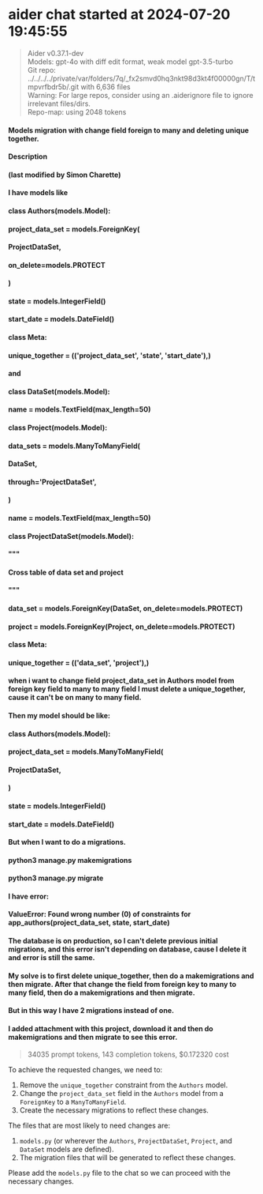 
# aider chat started at 2024-07-20 19:45:55

> Aider v0.37.1-dev  
> Models: gpt-4o with diff edit format, weak model gpt-3.5-turbo  
> Git repo: ../../../../private/var/folders/7q/_fx2smvd0hq3nkt98d3kt4f00000gn/T/tmpvrfbdr5b/.git with 6,636 files  
> Warning: For large repos, consider using an .aiderignore file to ignore irrelevant files/dirs.  
> Repo-map: using 2048 tokens  

#### Models migration with change field foreign to many and deleting unique together.  
#### Description  
#### 	   
#### 		(last modified by Simon Charette)  
#### 	   
#### I have models like  
#### class Authors(models.Model):  
#### 	project_data_set = models.ForeignKey(  
#### 		ProjectDataSet,  
#### 		on_delete=models.PROTECT  
#### 	)  
#### 	state = models.IntegerField()  
#### 	start_date = models.DateField()  
#### 	class Meta:  
#### 		 unique_together = (('project_data_set', 'state', 'start_date'),)  
#### and  
#### class DataSet(models.Model):  
#### 	name = models.TextField(max_length=50)  
#### class Project(models.Model):  
#### 	data_sets = models.ManyToManyField(  
#### 		DataSet,  
#### 		through='ProjectDataSet',  
#### 	)  
#### 	name = models.TextField(max_length=50)  
#### class ProjectDataSet(models.Model):  
#### 	"""  
#### 	Cross table of data set and project  
#### 	"""  
#### 	data_set = models.ForeignKey(DataSet, on_delete=models.PROTECT)  
#### 	project = models.ForeignKey(Project, on_delete=models.PROTECT)  
#### 	class Meta:  
#### 		unique_together = (('data_set', 'project'),)  
#### when i want to change field project_data_set in Authors model from foreign key field to many to many field I must delete a unique_together, cause it can't be on many to many field.  
#### Then my model should be like:  
#### class Authors(models.Model):  
#### 	project_data_set = models.ManyToManyField(  
#### 		ProjectDataSet,  
#### 	)  
#### 	state = models.IntegerField()  
#### 	start_date = models.DateField()  
#### But when I want to do a migrations.  
#### python3 manage.py makemigrations  
#### python3 manage.py migrate  
#### I have error:  
#### ValueError: Found wrong number (0) of constraints for app_authors(project_data_set, state, start_date)  
#### The database is on production, so I can't delete previous initial migrations, and this error isn't depending on database, cause I delete it and error is still the same.  
#### My solve is to first delete unique_together, then do a makemigrations and then migrate. After that change the field from foreign key to many to many field, then do a makemigrations and then migrate.  
#### But in this way I have 2 migrations instead of one.  
#### I added attachment with this project, download it and then do makemigrations and then migrate to see this error.  
> 34035 prompt tokens, 143 completion tokens, $0.172320 cost  

To achieve the requested changes, we need to:

1. Remove the `unique_together` constraint from the `Authors` model.
2. Change the `project_data_set` field in the `Authors` model from a `ForeignKey` to a `ManyToManyField`.
3. Create the necessary migrations to reflect these changes.

The files that are most likely to need changes are:

1. `models.py` (or wherever the `Authors`, `ProjectDataSet`, `Project`, and `DataSet` models are defined).
2. The migration files that will be generated to reflect these changes.

Please add the `models.py` file to the chat so we can proceed with the necessary changes.

